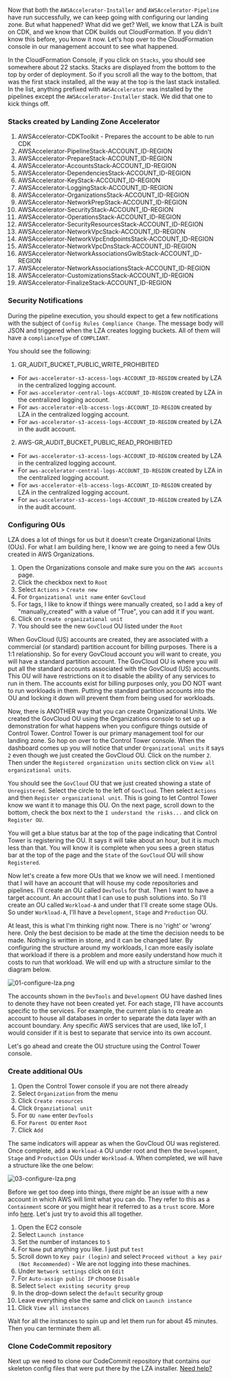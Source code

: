Now that both the `AWSAccelerator-Installer` and `AWSAccelerator-Pipeline` have run successfully, we can keep going with
configuring our landing zone.  But what happened?  What did we get?  Well, we know that LZA is built on CDK, and we know
that CDK builds out CloudFormation.  If you didn't know this before, you know it now.  Let's hop over to the CloudFormation
console in our management account to see what happened.

In the CloudFormation Console, if you click on `Stacks`, you should see somewhere about 22 stacks.  Stacks are displayed
from the bottom to the top by order of deployment.  So if you scroll all the way to the bottom, that was the first
stack installed, all the way at the top is the last stack installed.   In the list, anything prefixed with `AWSAccelerator`
was installed by the pipelines except the `AWSAccelerator-Installer` stack.  We did that one to kick things 
off.

### Stacks created by Landing Zone Accelerator
1. AWSAccelerator-CDKToolkit - Prepares the account to be able to run CDK 
2. AWSAccelerator-PipelineStack-ACCOUNT_ID-REGION 
3. AWSAccelerator-PrepareStack-ACCOUNT_ID-REGION 
4. AWSAccelerator-AccountsStack-ACCOUNT_ID-REGION 
5. AWSAccelerator-DependenciesStack-ACCOUNT_ID-REGION 
6. AWSAccelerator-KeyStack-ACCOUNT_ID-REGION 
7. AWSAccelerator-LoggingStack-ACCOUNT_ID-REGION 
8. AWSAccelerator-OrganizationsStack-ACCOUNT_ID-REGION 
9. AWSAccelerator-NetworkPrepStack-ACCOUNT_ID-REGION 
10. AWSAccelerator-SecurityStack-ACCOUNT_ID-REGION 
11. AWSAccelerator-OperationsStack-ACCOUNT_ID-REGION 
12. AWSAccelerator-SecurityResourcesStack-ACCOUNT_ID-REGION 
13. AWSAccelerator-NetworkVpcStack-ACCOUNT_ID-REGION 
14. AWSAccelerator-NetworkVpcEndpointsStack-ACCOUNT_ID-REGION 
15. AWSAccelerator-NetworkVpcDnsStack-ACCOUNT_ID-REGION 
16. AWSAccelerator-NetworkAssociationsGwlbStack-ACCOUNT_ID-REGION 
17. AWSAccelerator-NetworkAssociationsStack-ACCOUNT_ID-REGION 
18. AWSAccelerator-CustomizationsStack-ACCOUNT_ID-REGION 
19. AWSAccelerator-FinalizeStack-ACCOUNT_ID-REGION

### Security Notifications
During the pipeline execution, you should expect to get a few notifications with the subject of `Config Rules Compliance Change`.
The message body will JSON and triggered when the LZA creates logging buckets.  All of them will have a `complianceType` of
`COMPLIANT`.

You should see the following:
1. GR_AUDIT_BUCKET_PUBLIC_WRITE_PROHIBITED     
- For `aws-accelerator-s3-access-logs-ACCOUNT_ID-REGION` created by LZA in the centralized logging account.    
- For `aws-accelerator-central-logs-ACCOUNT_ID-REGION` created by LZA in the centralized logging account.    
- For `aws-accelerator-elb-access-logs-ACCOUNT_ID-REGION` created by LZA in the centralized logging account.    
- For `aws-accelerator-s3-access-logs-ACCOUNT_ID-REGION` created by LZA in the audit account.    

2. AWS-GR_AUDIT_BUCKET_PUBLIC_READ_PROHIBITED    
- For `aws-accelerator-s3-access-logs-ACCOUNT_ID-REGION` created by LZA in the centralized logging account.    
- For `aws-accelerator-central-logs-ACCOUNT_ID-REGION` created by LZA in the centralized logging account.    
- For `aws-accelerator-elb-access-logs-ACCOUNT_ID-REGION` created by LZA in the centralized logging account.    
- For `aws-accelerator-s3-access-logs-ACCOUNT_ID-REGION` created by LZA in the audit account.    



### Configuring OUs
LZA does a lot of things for us but it doesn't create Organizational Units (OUs).  For what I am building here, I know we are going
to need a few OUs created in AWS Organizations.

1. Open the Organizations console and make sure you on the `AWS accounts` page.
2. Click the checkbox next to `Root` 
3. Select `Actions` > `Create new`
4. For `Organizational unit name` enter `GovCloud`
5. For tags, I like to know if things were manually created, so I add a key of "manually_created" with a value of "True", you can add it if you want.
6. Click on `Create organizational unit`
7. You should see the new `GovCloud` OU listed under the `Root`

When GovCloud (US) accounts are created, they are associated with a commercial (or standard) partition account for billing purposes.
There is a 1:1 relationship.  So for every GovCloud account you will want to create, you will have a standard partition account. The GovCloud
OU is where you will put all the standard accounts associated with the GovCloud (US) accounts.  This OU will have restrictions on it
to disable the ability of any services to run in them.  The accounts exist for billing purposes only, you DO NOT want to
run workloads in them.  Putting the standard partition accounts into the OU and locking it down will prevent them from being used for
workloads.

Now, there is ANOTHER way that you can create Organizational Units.  We created the GovCloud OU using the Organizations
console to set up a demonstration for what happens when you configure things outside of Control Tower.  Control Tower is our
primary management tool for our landing zone.  So hop on over to the Control Tower console.  When the dashboard comes up
you will notice that under `Organizational units` it says `2` even though we just created the GovCloud OU.  Click on the number
`2`. Then under the `Registered organization units` section click on `View all organizational units`.

You should see the `GovCloud` OU that we just created showing a state of `Unregistered`.  Select the circle to the left of
`GovCloud`.  Then select `Actions` and then `Register organizational unit`.  This is going to let Control Tower know we want
it to manage this OU.  On the next page, scroll down to the bottom, check the box next to the `I understand the risks...` and 
click on `Register OU`.

You will get a blue status bar at the top of the page indicating that Control Tower is registering the OU.  It says it will take about an 
hour, but it is much less than that.   You will know it is complete when you sees a green status bar at the top of the page
and the `State` of the `GovCloud` OU will show `Registered`.

Now let's create a few more OUs that we know we will need.  I mentioned that I will have an account that will house my
code repositories and pipelines.  I'll create an OU called `DevTools` for that.  Then I want to have a target account.  An 
account that I can use to push solutions into.  So I'll create an OU called `Workload-A` and under that I'll create some stage OUs.
So under `Workload-A`, I'll have a `Development`, `Stage` and `Production` OU.  

At least, this is what I'm thinking right now.  There is no 'right' or 'wrong' here.  Only the best decision to be made at the 
time the decision needs to be made.  Nothing is written in stone, and it can be changed later. By configuring the structure
around my workloads, I can more easily isolate that workload if there is a problem and more easily understand how much it costs
to run that workload.  We will end up with a structure similar to the diagram below.    
    
![01-configure-lza.png](images%2F02-configure-lza.png)    

The accounts shown in the `DevTools` and `Development` OU have dashed lines to denote they have not been created yet. For each
stage, I'll have accounts specific to the services.  For example, the current plan is to create an account to house all databases in order
to separate the data layer with an account boundary.  Any specific AWS services that are used, like IoT, I would consider
if it is best to separate that service into its own account.

Let's go ahead and create the OU structure using the Control Tower console.
   
### Create additional OUs
1. Open the Control Tower console if you are not there already
2. Select `Organization` from the menu
3. Click `Create resources`
4. Click `Organziational unit`
5. For `OU name` enter `DevTools`
6. For `Parent OU` enter `Root`
7. Click `Add`

The same indicators will appear as when the GovCloud OU was registered.  Once complete, add a `Workload-A` OU under root
and then the `Development`, `Stage` and `Production` OUs under `Workload-A`.  When completed, we will have a structure like
the one below:

![03-configure-lza.png](images%2F03-configure-lza.png)    
    
Before we get too deep into things, there _might_ be an issue with a new account in which AWS will limit what you can do.
They refer to this as a `Containment` score or you might hear it referred to as a `trust` score.  More info [here](https://towardsaws.com/containment-score-of-aws-3a893231e948).
Let's just try to avoid this all together.
    
1. Open the EC2 console
2. Select `Launch instance`
3. Set the number of instances to `5`
4. For `Name` put anything you like.  I just put `test`
5. Scroll down to `Key pair (login)` and select `Proceed without a key pair (Not Recommended)` - We are not logging into these machines.
6. Under `Network settings` click on `Edit`
7. For `Auto-assign public IP` choose `Disable`
8. Select `Select existing security group`
9. In the drop-down select the `default` security group 
10. Leave everything else the same and click on `Launch instance`
11. Click `View all instances`
    
Wait for all the instances to spin up and let them run for about 45 minutes.  Then you can terminate them all.
    

### Clone CodeCommit repository
Next up we need to clone our CodeCommit repository that contains our skeleton config files that were put there by the LZA 
installer. [Need help?](https://docs.aws.amazon.com/codecommit/latest/userguide/setting-up-git-remote-codecommit.html)
   


